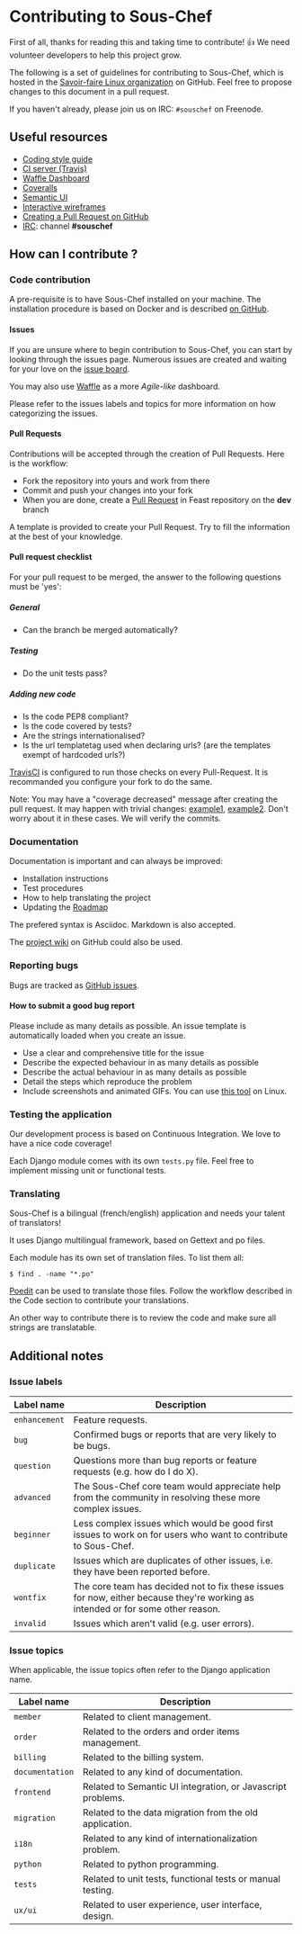 # Contributing to Sous-Chef

First of all, thanks for reading this and taking time to contribute! :+1: We need volunteer developers to help this project grow.

The following is a set of guidelines for contributing to Sous-Chef, which is hosted in the [Savoir-faire Linux organization](https://github.com/savoirfairelinux) on GitHub.
Feel free to propose changes to this document in a pull request.

If you haven't already, please join us on IRC: `#souschef` on Freenode.

## Useful resources

* [Coding style guide](https://www.python.org/dev/peps/pep-0008/)
* [CI server (Travis)](https://travis-ci.org/savoirfairelinux/sous-chef)
* [Waffle Dashboard](https://waffle.io/savoirfairelinux/sous-chef)
* [Coveralls](https://coveralls.io/github/savoirfairelinux/sous-chef?branch=dev)
* [Semantic UI](http://semantic-ui.com/)
* [Interactive wireframes](https://marvelapp.com/2187ig4)
* [Creating a Pull Request on GitHub](https://help.github.com/articles/creating-a-pull-request/)
* [IRC](http://webchat.freenode.net): channel **#souschef**

## How can I contribute ?

### Code contribution

A pre-requisite is to have Sous-Chef installed on your machine.
The installation procedure is based on Docker and is described [on GitHub](https://github.com/savoirfairelinux/sous-chef/blob/dev/INSTALL.md).

#### Issues

If you are unsure where to begin contribution to Sous-Chef, you can start by looking through the issues page.
Numerous issues are created and waiting for your love on the [issue board](https://github.com/savoirfairelinux/sous-chef/issues).

You may also use [Waffle](https://waffle.io/savoirfairelinux/sous-chef) as a more *Agile-like* dashboard.

Please refer to the issues labels and topics for more information on how categorizing the issues.

#### Pull Requests

Contributions will be accepted through the creation of Pull Requests. Here is the workflow:

* Fork the repository into yours and work from there
* Commit and push your changes into your fork
* When you are done, create a [Pull Request](https://github.com/savoirfairelinux/sous-chef/compare) in Feast repository on the **dev** branch

A template is provided to create your Pull Request. Try to fill the information at the best of your knowledge.

#### Pull request checklist

For your pull request to be merged, the answer to the following questions must be 'yes':

##### General

* Can the branch be merged automatically?

##### Testing

* Do the unit tests pass?

##### Adding new code

* Is the code PEP8 compliant?
* Is the code covered by tests?
* Are the strings internationalised?
* Is the url templatetag used when declaring urls? (are the templates exempt of hardcoded urls?)

[TravisCI](https://travis-ci.org/) is configured to run those checks on every Pull-Request. It is recommanded you configure your fork to do the same.

Note: You may have a "coverage decreased" message after creating the pull request. It may happen with trivial changes: [example1](https://github.com/savoirfairelinux/sous-chef/pull/633/files), [example2](https://github.com/savoirfairelinux/sous-chef/pull/671/files). Don't worry about it in these cases. We will verify the commits.

### Documentation

Documentation is important and can always be improved:

* Installation instructions
* Test procedures
* How to help translating the project
* Updating the [Roadmap](https://github.com/savoirfairelinux/sous-chef/wiki/ROADMAP)

The prefered syntax is Asciidoc. Markdown is also accepted.

The [project wiki](https://github.com/savoirfairelinux/sous-chef/wiki/) on GitHub could also be used.

### Reporting bugs

Bugs are tracked as [GitHub issues](https://guides.github.com/features/issues/).

#### How to submit a good bug report

Please include as many details as possible. An issue template is automatically loaded when you create an issue.

* Use a clear and comprehensive title for the issue
* Describe the expected behaviour in as many details as possible
* Describe the actual behaviour in as many details as possible
* Detail the steps which reproduce the problem
* Include screenshots and animated GIFs. You can use [this tool](https://github.com/colinkeenan/silentcast) on Linux.

### Testing the application

Our development process is based on Continuous Integration. We love to have a nice code coverage!

Each Django module comes with its own `tests.py` file. Feel free to implement missing unit or functional tests.

### Translating

Sous-Chef is a bilingual (french/english) application and needs your talent of translators!

It uses Django multilingual framework, based on Gettext and po files.

Each module has its own set of translation files. To list them all:

```
$ find . -name "*.po"
```

[Poedit](https://poedit.net/) can be used to translate those files.
Follow the workflow described in the Code section to contribute your translations.

An other way to contribute there is to review the code and make sure all strings are translatable.

## Additional notes

### Issue labels

| Label name | Description |
| --- | --- |
| `enhancement` | Feature requests. |
| `bug` | Confirmed bugs or reports that are very likely to be bugs. |
| `question` | Questions more than bug reports or feature requests (e.g. how do I do X). |
| `advanced` | The Sous-Chef core team would appreciate help from the community in resolving these more complex issues. |
| `beginner` | Less complex issues which would be good first issues to work on for users who want to contribute to Sous-Chef. |
| `duplicate` | Issues which are duplicates of other issues, i.e. they have been reported before. |
| `wontfix` | The core team has decided not to fix these issues for now, either because they're working as intended or for some other reason. |
| `invalid` | Issues which aren't valid (e.g. user errors). |

### Issue topics

When applicable, the issue topics often refer to the Django application name.

| Label name | Description |
| --- | --- |
| `member` | Related to client management. |
| `order` | Related to the orders and order items management. |
| `billing` | Related to the billing system. |
| `documentation` | Related to any kind of documentation. |
| `frontend` | Related to Semantic UI integration, or Javascript problems. |
| `migration` | Related to the data migration from the old application. |
| `i18n` | Related to any kind of internationalization problem. |
| `python` | Related to python programming. |
| `tests` | Related to unit tests, functional tests or manual testing. |
| `ux/ui` | Related to user experience, user interface, design. |
